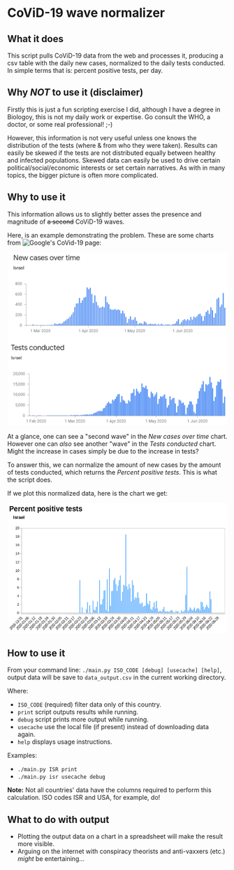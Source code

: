 # CoViD-19 wave normalizer

## What it does

This script pulls CoViD-19 data from the web and processes it, producing a csv table with the daily new cases, normalized to the daily tests conducted. In simple terms that is: percent positive tests, per day.

## Why *NOT* to use it (disclaimer)

Firstly this is just a fun scripting exercise I did, although I have a degree in Biologoy, this is not my daily work or expertise. Go consult the WHO, a doctor, or some real professional! ;-)

However, this information is not very useful unless one knows the distribution of the tests (where & from who they were taken). Results can easily be skewed if the tests are not distributed equally between healthy and infected populations. Skewed data can easily be used to drive certain political/social/economic interests or set certain narratives. As with in many topics, the bigger picture is often more complicated.

## Why to use it

This information allows us to slightly better asses the presence and magnitude of ~~a second~~ CoViD-19 waves.

Here, is an example demonstrating the problem. These are some charts from ![Google's CoVid-19 page](https://news.google.com/covid19/map):

![New cases over time & Tests conducted](negative_example.png)

At a glance, one can see a "second wave" in the *New cases over time* chart. However one can *also* see another "wave" in the *Tests conducted* chart. Might the increase in cases simply be due to the increase in tests?

To answer this, we can normalize the amount of new cases by the amount of tests conducted, which returns the *Percent positive tests*. This is what the script does.

If we plot this normalized data, here is the chart we get:

![Percent positive tests](normalized_output.png)

## How to use it

From your command line: `./main.py ISO_CODE [debug] [usecache] [help]`, output data will be save to `data_output.csv` in the current working directory.

Where:
- `ISO_CODE` (required) filter data only of this country.
- `print`    script outputs results while running.
- `debug`    script prints more output while running.
- `usecache` use the local file (if present) instead of downloading data again.
- `help`     displays usage instructions.

Examples:
- `./main.py ISR print`
- `./main.py isr usecache debug`

**Note:** Not all countries' data have the columns required to perform this calculation. ISO codes ISR and USA, for example, do!

## What to do with output

- Plotting the output data on a chart in a spreadsheet will make the result more visible.
- Arguing on the internet with conspiracy theorists and anti-vaxxers (etc.) *might* be entertaining...

